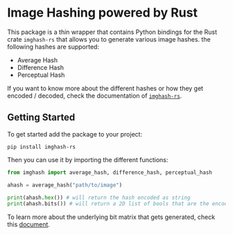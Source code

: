 # Image Hashing powered by Rust

This package is a thin wrapper that contains Python bindings for the Rust crate `imghash-rs` that allows you to generate various image hashes. the following hashes are supported:

* Average Hash
* Difference Hash
* Perceptual Hash

If you want to know more about the different hashes or how they get encoded / decoded, check the documentation of [`imghash-rs`](https://github.com/YannickAlex07/imghash-rs).

## Getting Started

To get started add the package to your project:

```shell
pip install imghash-rs
```

Then you can use it by importing the different functions:

```python
from imghash import average_hash, difference_hash, perceptual_hash

ahash = average_hash("path/to/image")

print(ahash.hex()) # will return the hash encoded as string
print(ahash.bits()) # will return a 2D list of bools that are the encoded bits
```

To learn more about the underlying bit matrix that gets generated, check this [document](https://github.com/YannickAlex07/imghash-rs/blob/main/docs/encoding.md).